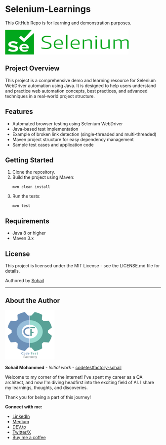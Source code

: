 
# Selenium-Learnings

This GitHub Repo is for learning and demonstration purposes.

<a href="https://github.com/codetestfactory-sohail/selenium-learnings">
  <img src="src/support/images/selenium_logo.svg" alt="Selenium Logo" width="400" height="80">
</a>



## Project Overview

This project is a comprehensive demo and learning resource for Selenium WebDriver automation using Java. It is designed to help users understand and practice web automation concepts, best practices, and advanced techniques in a real-world project structure.

## Features

- Automated browser testing using Selenium WebDriver
- Java-based test implementation
- Example of broken link detection (single-threaded and multi-threaded)
- Maven project structure for easy dependency management
- Sample test cases and application code


## Getting Started

1. Clone the repository.
2. Build the project using Maven:
   ```
   mvn clean install
   ```
3. Run the tests:
   ```
   mvn test
   ```

## Requirements

- Java 8 or higher
- Maven 3.x

## License

This project is licensed under the MIT License - see the LICENSE.md file for details.

Authored by [Sohail](https://github.com/codetestfactory-sohail)

---

## About the Author

<a href="https://github.com/codetestfactory-sohail/selenium-learnings">
  <img src="src/support/images/ctf_logo.png" alt="Selenium Logo" width="160" height="160">
</a>


**Sohail Mohammed** - *Initial work* - [codetestfactory-sohail](https://github.com/codetestfactory-sohail)


Welcome to my corner of the internet! I've spent my career as a QA architect, and now I'm diving headfirst into the exciting field of AI. I share my learnings, thoughts, and discoveries.

Thank you for being a part of this journey!

**Connect with me:**

- [LinkedIn](https://www.linkedin.com/in/sohail056/)
- [Medium](https://medium.com/@sohail056)
- [DEV.to](https://dev.to/codetestfactory)
- [Twitter/X](https://x.com/codetestfactory)
- [Buy me a coffee](https://buymeacoffee.com/sohail056)



